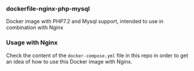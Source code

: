 ### dockerfile-nginx-php-mysql

Docker image with PHP7.2 and Mysql support, intended to use in combination with Nginx

### Usage with Nginx

Check the content of the `docker-compose.yml` file in this repo in order to get an idea of how to use this Docker image with Nginx.